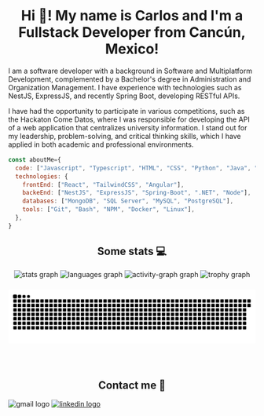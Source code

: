 <br clear="both">

<h1 align="center">Hi 👋! My name is Carlos and I'm a Fullstack Developer from Cancún, Mexico!</h1>

<p>I am a software developer with a background in Software and Multiplatform Development, complemented by a Bachelor's degree in Administration and Organization Management. I have experience with technologies such as NestJS, ExpressJS, and recently Spring Boot, developing RESTful APIs.

I have had the opportunity to participate in various competitions, such as the Hackaton Come Datos, where I was responsible for developing the API of a web application that centralizes university information. I stand out for my leadership, problem-solving, and critical thinking skills, which I have applied in both academic and professional environments.</p>

````javascript
const aboutMe={
  code: ["Javascript", "Typescript", "HTML", "CSS", "Python", "Java", "C#"],
  technologies: {
    frontEnd: ["React", "TailwindCSS", "Angular"],
    backeEnd: ["NestJS", "ExpressJS", "Spring-Boot", ".NET", "Node"],
    databases: ["MongoDB", "SQL Server", "MySQL", "PostgreSQL"],
    tools: ["Git", "Bash", "NPM", "Docker", "Linux"],
  },
}
````

###
<h2 align="center"> Some stats 💻 </h1>
<div align="center">
  <img src="https://github-readme-stats.vercel.app/api?username=ikabeee&hide_title=false&hide_rank=true&show_icons=true&include_all_commits=true&count_private=true&disable_animations=false&theme=github_dark&locale=fr&hide_border=false" height="150" alt="stats graph"  />
  <img src="https://github-readme-stats.vercel.app/api/top-langs?username=ikabeee&locale=fr&hide_title=false&layout=compact&card_width=320&langs_count=5&theme=github_dark&hide_border=false" height="151" alt="languages graph"  />
  <img src="https://github-readme-activity-graph.vercel.app/graph?username=ikabeee&theme=github-dark&area=true&hide_border=false&radius=0" height="200" alt="activity-graph graph"  />
  <img src="https://github-profile-trophy.vercel.app?username=ikabeee&column=4&row=1&margin-w=3&theme=dark_dimmed" height="150" alt="trophy graph"  />
</div>

###

<img src="https://raw.githubusercontent.com/ikabeee/ikabeee/output/snake.svg" alt="Snake animation" />

###

<br clear="both">
<h2 align="center"> Contact me 📩 </h1>
<div align="left">
  <img src="https://img.shields.io/static/v1?message=Gmail&logo=gmail&label=carlglz30@gmail.com&color=D14836&logoColor=white&labelColor=&style=for-the-badge" height="35" alt="gmail logo"  />
  <a href="https://www.linkedin.com/in/carlglzm/" target="_blank">
    <img src="https://img.shields.io/static/v1?message=LinkedIn&logo=linkedin&label=&color=0077B5&logoColor=white&labelColor=&style=for-the-badge" height="35" alt="linkedin logo"  />
  </a>
</div>

